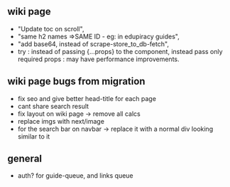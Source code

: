 ## wiki page

- "Update toc on scroll",
- "same h2 names =>SAME ID - eg: in edupiracy guides",
- "add base64, instead of scrape-store_to_db-fetch",
- try : instead of passing {...props} to the component, instead pass only required props : may have performance improvements.

## wiki page bugs from migration

- fix seo and give better head-title for each page
- cant share search result
- fix layout on wiki page -> remove all calcs
- replace imgs with next/image
- for the search bar on navbar -> replace it with a normal div looking similar to it

## general

- auth? for guide-queue, and links queue
